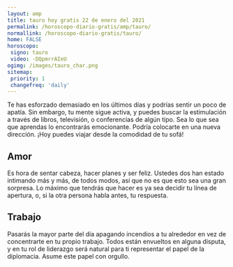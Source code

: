 ```yaml
---
layout: amp
title: tauro hoy gratis 22 de enero del 2021 
permalink: /horoscopo-diario-gratis/amp/tauro/
normallink: /horoscopo-diario-gratis/tauro/
home: FALSE
horoscopo:
 signo: tauro
 video: -DQpmrrAIeU
ogimg: /images/tauro_char.png
sitemap:
 priority: 1
 changefreq: 'daily'
---
```



Te has esforzado demasiado en los últimos días y podrías sentir un poco de apatía. Sin embargo, tu mente sigue activa, y puedes buscar la estimulación a través de libros, televisión, o conferencias de algún tipo. Sea lo que sea que aprendas lo encontrarás emocionante. Podría colocarte en una nueva dirección. ¡Hoy puedes viajar desde la comodidad de tu sofá!

## Amor

Es hora de sentar cabeza, hacer planes y ser feliz. Ustedes dos han estado intimando más y más, de todos modos, así que no es que esto sea una gran sorpresa. Lo máximo que tendrás que hacer es ya sea decidir tu línea de apertura, o, si la otra persona habla antes, tu respuesta.

## Trabajo

Pasarás la mayor parte del día apagando incendios a tu alrededor en vez de concentrarte en tu propio trabajo. Todos están envueltos en alguna disputa, y en tu rol de liderazgo será natural para ti representar el papel de la diplomacia. Asume este papel con orgullo.